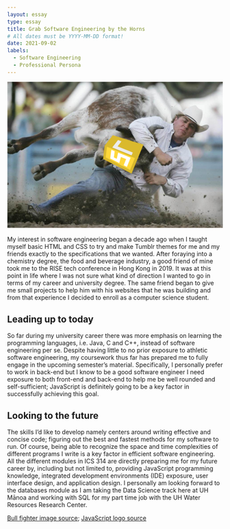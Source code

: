 ```yaml
---
layout: essay
type: essay
title: Grab Software Engineering by the Horns
# All dates must be YYYY-MM-DD format!
date: 2021-09-02
labels:
  - Software Engineering
  - Professional Persona
---
```


<img class="ui medium left floated rounded image" src="../images/grab-horns.png">

My interest in software engineering began a decade ago when I taught myself basic HTML and CSS to try and make Tumblr themes for me and my friends exactly to the specifications that we wanted. After foraying into a chemistry degree, the food and beverage industry, a good friend of mine took me to the RISE tech conference in Hong Kong in 2019. It was at this point in life where I was not sure what kind of direction I wanted to go in terms of my career and university degree. The same friend began to give me small projects to help him with his websites that he was building and from that experience I decided to enroll as a computer science student. 

## Leading up to today

So far during my university career there was more emphasis on learning the programming languages, i.e. Java, C and C++, instead of software engineering per se. Despite having little to no prior exposure to athletic software engineering, my coursework thus far has prepared me to fully engage in the upcoming semester’s material. Specifically, I personally prefer to work in back-end but I know to be a good software engineer I need exposure to both front-end and back-end to help me be well rounded and self-sufficient; JavaScript is definitely going to be a key factor in successfully achieving this goal.

## Looking to the future

The skills I’d like to develop namely centers around writing effective and concise code; figuring out the best and fastest methods for my software to run. Of course, being able to recognize the space and time complexities of different programs I write is a key factor in efficient software engineering. All the different modules in ICS 314 are directly preparing me for my future career by, including but not limited to, providing JavaScript programming knowledge, integrated development environments (IDE) exposure, user interface design, and application design. I personally am looking forward to the databases module as I am taking the Data Science track here at UH Mānoa and working with SQL for my part time job with the UH Water Resources Research Center.

[Bull fighter image source](https://qph.fs.quoracdn.net/main-qimg-5a08301b65dca1d3aed4374366744acc-c); [JavaScript logo source](https://www.freepnglogos.com/uploads/javascript-png/javascript-logo-transparent-logo-javascript-images-3.png)

